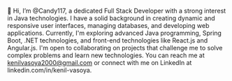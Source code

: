👋 Hi, I’m @Candy117, a dedicated Full Stack Developer with a strong interest in Java technologies. I have a solid background in creating dynamic and responsive user interfaces, managing databases, and developing web applications. Currently, I'm exploring advanced Java programming, Spring Boot, .NET technologies, and front-end technologies like React.js and Angular.js. I'm open to collaborating on projects that challenge me to solve complex problems and learn new technologies. You can reach me at kenilvasoya2000@gmail.com or connect with me on LinkedIn at linkedin.com/in/kenil-vasoya.
